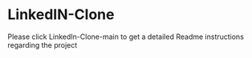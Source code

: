 # LinkedIN-Clone

Please click LinkedIn-Clone-main to get a detailed Readme instructions regarding the project
